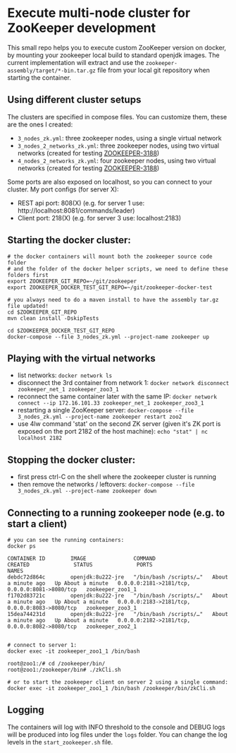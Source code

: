# Execute multi-node cluster for ZooKeeper development

This small repo helps you to execute custom ZooKeeper version on
docker, by mounting your zookeeper local build to standard openjdk images.
The current implementation will extract and use the `zookeeper-assembly/target/*-bin.tar.gz` file from your local git
repository when starting the container.


## Using different cluster setups

The clusters are specified in compose files. You can customize them, these are the ones I created:
- `3_nodes_zk.yml`: three zookeeper nodes, using a single virtual network
- `3_nodes_2_networks_zk.yml`: three zookeeper nodes, using two virtual networks (created for testing [ZOOKEEPER-3188](https://issues.apache.org/jira/browse/ZOOKEEPER-3188))
- `4_nodes_2_networks_zk.yml`: four zookeeper nodes, using two virtual networks (created for testing [ZOOKEEPER-3188](https://issues.apache.org/jira/browse/ZOOKEEPER-3188))

Some ports are also exposed on localhost, so you can connect to your cluster. My port configs (for server X):
- REST api port: 808(X) (e.g. for server 1 use: http://localhost:8081/commands/leader)
- Client port: 218(X) (e.g. for server 3 use: localhost:2183)

## Starting the docker cluster:

```
# the docker containers will mount both the zookeeper source code folder
# and the folder of the docker helper scripts, we need to define these folders first
export ZOOKEEPER_GIT_REPO=~/git/zookeeper
export ZOOKEEPER_DOCKER_TEST_GIT_REPO=~/git/zookeeper-docker-test

# you always need to do a maven install to have the assembly tar.gz file updated!
cd $ZOOKEEPER_GIT_REPO
mvn clean install -DskipTests

cd $ZOOKEEPER_DOCKER_TEST_GIT_REPO
docker-compose --file 3_nodes_zk.yml --project-name zookeeper up

```

## Playing with the virtual networks
- list networks: `docker network ls`
- disconnect the 3rd container from network 1: `docker network disconnect zookeeper_net_1 zookeeper_zoo3_1`
- reconnect the same container later with the same IP: `docker network connect --ip 172.16.101.33 zookeeper_net_1 zookeeper_zoo3_1`
- restarting a single ZooKeeper server: `docker-compose --file 3_nodes_zk.yml --project-name zookeeper restart zoo2`
- use 4lw command 'stat' on the second ZK server (given it's ZK port is exposed on the port 2182 of the host machine): `echo "stat" | nc localhost 2182`

## Stopping the docker cluster:
- first press ctrl-C on the shell where the zookeeper cluster is running
- then remove the networks / leftovers: `docker-compose --file 3_nodes_zk.yml --project-name zookeeper down`


## Connecting to a running zookeeper node (e.g. to start a client)
```
# you can see the running containers:
docker ps

CONTAINER ID        IMAGE               COMMAND                  CREATED              STATUS              PORTS                                            NAMES
debdc72d864c        openjdk:8u222-jre   "/bin/bash /scripts/…"   About a minute ago   Up About a minute   0.0.0.0:2181->2181/tcp, 0.0.0.0:8081->8080/tcp   zookeeper_zoo1_1
f1702d83721c        openjdk:8u222-jre   "/bin/bash /scripts/…"   About a minute ago   Up About a minute   0.0.0.0:2183->2181/tcp, 0.0.0.0:8083->8080/tcp   zookeeper_zoo3_1
15dea744231d        openjdk:8u222-jre   "/bin/bash /scripts/…"   About a minute ago   Up About a minute   0.0.0.0:2182->2181/tcp, 0.0.0.0:8082->8080/tcp   zookeeper_zoo2_1


# connect to server 1:
docker exec -it zookeeper_zoo1_1 /bin/bash

root@zoo1:/# cd /zookeeper/bin/
root@zoo1:/zookeeper/bin# ./zkCli.sh

# or to start the zookeeper client on server 2 using a single command:
docker exec -it zookeeper_zoo1_1 /bin/bash /zookeeper/bin/zkCli.sh
```

## Logging

The containers will log with INFO threshold to the console and DEBUG logs will be produced into log files under the `logs` folder. You can change the log levels in the `start_zookeeper.sh` file.